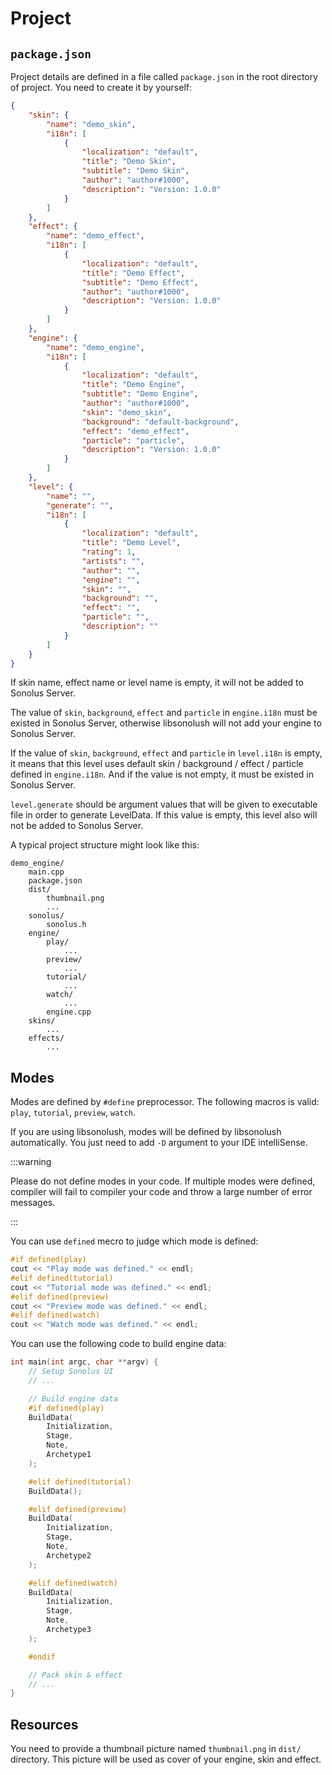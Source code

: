 # Project

## `package.json`

Project details are defined in a file called `package.json` in the root directory of project. You need to create it by yourself:

```json
{
    "skin": {
        "name": "demo_skin",
        "i18n": [
            {
                "localization": "default",
                "title": "Demo Skin",
                "subtitle": "Demo Skin",
                "author": "author#1000",
                "description": "Version: 1.0.0"
            }
        ]
    },
    "effect": {
        "name": "demo_effect",
        "i18n": [
            {
                "localization": "default",
                "title": "Demo Effect",
                "subtitle": "Demo Effect",
                "author": "author#1000",
                "description": "Version: 1.0.0"
            }
        ]
    },
    "engine": {
        "name": "demo_engine",
        "i18n": [
            {
                "localization": "default",
                "title": "Demo Engine",
                "subtitle": "Demo Engine",
                "author": "author#1000",
                "skin": "demo_skin",
                "background": "default-background",
                "effect": "demo_effect",
                "particle": "particle",
                "description": "Version: 1.0.0"
            }
        ]
    },
    "level": {
        "name": "",
        "generate": "",
        "i18n": [
            {
                "localization": "default",
                "title": "Demo Level",
                "rating": 1,
                "artists": "",
                "author": "",
                "engine": "",
                "skin": "",
                "background": "",
                "effect": "",
                "particle": "",
                "description": ""
            }
        ]
    }
}
```

If skin name, effect name or level name is empty, it will not be added to Sonolus Server.

The value of `skin`, `background`, `effect` and `particle` in `engine.i18n` must be existed in Sonolus Server, otherwise libsonolush will not add your engine to Sonolus Server.

If the value of `skin`, `background`, `effect` and `particle` in `level.i18n` is empty, it means that this level uses default skin / background / effect / particle defined in `engine.i18n`. And if the value is not empty, it must be existed in Sonolus Server.

`level.generate` should be argument values that will be given to executable file in order to generate LevelData. If this value is empty, this level also will not be added to Sonolus Server.

A typical project structure might look like this:

```
demo_engine/
    main.cpp
    package.json
    dist/
        thumbnail.png
        ...
    sonolus/
        sonolus.h
    engine/
        play/
            ...
        preview/
            ...
        tutorial/
            ...
        watch/
            ...
        engine.cpp
    skins/
        ...
    effects/
        ...
```

## Modes

Modes are defined by `#define` preprocessor. The following macros is valid: `play`, `tutorial`, `preview`, `watch`.

If you are using libsonolush, modes will be defined by libsonolush automatically. You just need to add `-D` argument to your IDE intelliSense.

:::warning

Please do not define modes in your code. If multiple modes were defined, compiler will fail to compiler your code and throw a large number of error messages.

:::

You can use `defined` mecro to judge which mode is defined:

```cpp
#if defined(play)
cout << "Play mode was defined." << endl;
#elif defined(tutorial)
cout << "Tutorial mode was defined." << endl;
#elif defined(preview)
cout << "Preview mode was defined." << endl;
#elif defined(watch)
cout << "Watch mode was defined." << endl;
```

You can use the following code to build engine data:

```cpp
int main(int argc, char **argv) {
    // Setup Sonolus UI
    // ...

    // Build engine data
    #if defined(play)
    BuildData(
        Initialization,
        Stage,
        Note,
        Archetype1
    );

    #elif defined(tutorial)
    BuildData();

    #elif defined(preview)
    BuildData(
        Initialization,
        Stage,
        Note,
        Archetype2
    );

    #elif defined(watch)
    BuildData(
        Initialization,
        Stage,
        Note,
        Archetype3
    );

    #endif

    // Pack skin & effect
    // ...
}
```

## Resources

You need to provide a thumbnail picture named `thumbnail.png` in `dist/` directory. This picture will be used as cover of your engine, skin and effect.